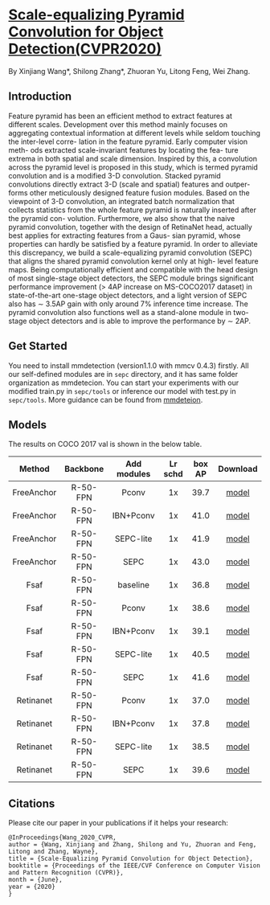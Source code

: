 # [Scale-equalizing Pyramid Convolution for Object Detection(CVPR2020)](https://arxiv.org/abs/2005.03101)
By Xinjiang Wang*, Shilong Zhang*, Zhuoran Yu, Litong Feng, Wei Zhang.

## Introduction

Feature pyramid has been an efficient method to extract features at different scales. Development over this method mainly focuses on aggregating contextual information at different levels while seldom touching the inter-level corre- lation in the feature pyramid. Early computer vision meth- ods extracted scale-invariant features by locating the fea- ture extrema in both spatial and scale dimension. Inspired by this, a convolution across the pyramid level is proposed in this study, which is termed pyramid convolution and is a modified 3-D convolution. Stacked pyramid convolutions directly extract 3-D (scale and spatial) features and outper- forms other meticulously designed feature fusion modules. Based on the viewpoint of 3-D convolution, an integrated batch normalization that collects statistics from the whole feature pyramid is naturally inserted after the pyramid con- volution. Furthermore, we also show that the naive pyramid convolution, together with the design of RetinaNet head, actually best applies for extracting features from a Gaus- sian pyramid, whose properties can hardly be satisfied by a feature pyramid. In order to alleviate this discrepancy, we build a scale-equalizing pyramid convolution (SEPC) that aligns the shared pyramid convolution kernel only at high- level feature maps. Being computationally efficient and compatible with the head design of most single-stage object detectors, the SEPC module brings significant performance improvement (> 4AP increase on MS-COCO2017 dataset) in state-of-the-art one-stage object detectors, and a light version of SEPC also has ∼ 3.5AP gain with only around 7% inference time increase. The pyramid convolution also functions well as a stand-alone module in two-stage object detectors and is able to improve the performance by ∼ 2AP.

## Get Started
You need to install mmdetection (version1.1.0 with mmcv 0.4.3) firstly.
All our self-defined modules are in ```sepc``` directory, and it has same folder organization as mmdetecion.
You can start your experiments with our modified train.py in ```sepc/tools``` or inference our model with test.py in ```sepc/tools```. 
More guidance can be found from [mmdeteion](https://github.com/open-mmlab/mmdetection).
## Models
The results on COCO 2017 val is shown in the below table.


| Method | Backbone | Add modules  | Lr schd | box AP | Download |
| :----: | :------: | :-------:  | :-----: | :----: | :------: |
| FreeAnchor | R-50-FPN | Pconv |  1x  | 39.7| [model](https://drive.google.com/open?id=1rwZeuT-VDGgfdt7IPidIOMh_guaIjxcO)  |
| FreeAnchor | R-50-FPN | IBN+Pconv | 1x  | 41.0| [model](https://drive.google.com/open?id=148IsbWcRTCDg8TpGDNt3P4McV4kekMRl) |
| FreeAnchor | R-50-FPN | SEPC-lite  | 1x  | 41.9| [model](https://drive.google.com/open?id=1Qb7WYtQVGrLDMnRwSXC-wnI9Vf3oLs4o) |
| FreeAnchor | R-50-FPN | SEPC | 1x      |  43.0| [model](https://drive.google.com/open?id=1rV7tZtjlfjdaNYeWKql1vhb1WPvjdWus) |
| Fsaf | R-50-FPN | baseline |  1x  | 36.8| [model](https://drive.google.com/open?id=1XlFlz8u0IqRw-HKy95VUNFrx3IKWM3q0)  |
| Fsaf | R-50-FPN | Pconv |  1x  | 38.6| [model](https://drive.google.com/open?id=1jtWmlPmZtFgZxD2QAZzVCAN6BnoAgzTF)  |
| Fsaf | R-50-FPN | IBN+Pconv | 1x  | 39.1| [model](https://drive.google.com/open?id=1d--0AjEdZEEbyP0JnFMmxyoIZUtpR9gj) |
| Fsaf | R-50-FPN | SEPC-lite  | 1x  | 40.5| [model](https://drive.google.com/open?id=1ODiNv14Bb44-RQrz-9cHtoNlbVKSItN6) |
| Fsaf | R-50-FPN | SEPC | 1x      |  41.6| [model](https://drive.google.com/open?id=1iLWrfXssXoGhZAQg9_vNeZfuwi_kXZu4) |
| Retinanet | R-50-FPN | Pconv |  1x  |37.0 | [model](https://drive.google.com/open?id=19cO_jxSZbbeyR5N_DWDbgM2wcyJEiD94)  |
| Retinanet | R-50-FPN | IBN+Pconv | 1x  | 37.8| [model](https://drive.google.com/open?id=12Mr2HG-0Qy_fkMDPw0eqtZ4t7G-M_pa6) |
| Retinanet | R-50-FPN | SEPC-lite  | 1x  | 38.5| [model](https://drive.google.com/open?id=1gq6bdWDZ83-5RzSeuUTpnOEeUyJvl2Zy) |
| Retinanet | R-50-FPN | SEPC | 1x      |  39.6| [model](https://drive.google.com/open?id=1HSG7CVFzHtv3McJ60nBXFw6pk91H-ONv) |


## Citations
Please cite our paper in your publications if it helps your research:
```
@InProceedings{Wang_2020_CVPR,
author = {Wang, Xinjiang and Zhang, Shilong and Yu, Zhuoran and Feng, Litong and Zhang, Wayne},
title = {Scale-Equalizing Pyramid Convolution for Object Detection},
booktitle = {Proceedings of the IEEE/CVF Conference on Computer Vision and Pattern Recognition (CVPR)},
month = {June},
year = {2020}
}
```
